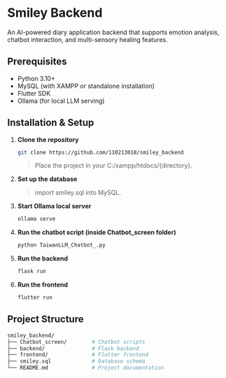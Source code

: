 # Smiley Backend

An AI-powered diary application backend that supports emotion analysis, chatbot interaction, and multi-sensory healing features.

## Prerequisites

- Python 3.10+  
- MySQL (with XAMPP or standalone installation)  
- Flutter SDK  
- Ollama (for local LLM serving)  

## Installation & Setup

1. **Clone the repository**  
   ```bash
   git clone https://github.com/110213018/smiley_backend
   ```
   > Place the project in your C:/xampp/htdocs/{directory}.
2. **Set up the database**</br>
   > import smiley.sql into MySQL.</br>
4. **Start Ollama local server**
   ```bash
   ollama serve
5. **Run the chatbot script (inside Chatbot_screen folder)**
   ```bash
   python TaiwanLLM_Chatbot_.py
6. **Run the backend**
   ```bash
   flask run
7. **Run the frontend**
   ```bash
   flutter run

## Project Structure
   ```bash
  smiley_backend/
  ├── Chatbot_screen/        # Chatbot scripts
  ├── backend/               # Flask backend
  ├── frontend/              # Flutter frontend
  ├── smiley.sql             # Database schema
  └── README.md              # Project documentation
